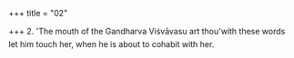 +++
title = "02"

+++
2. 'The mouth of the Gandharva Viśvāvasu art thou'with these words let him touch her, when he is about to cohabit with her.
